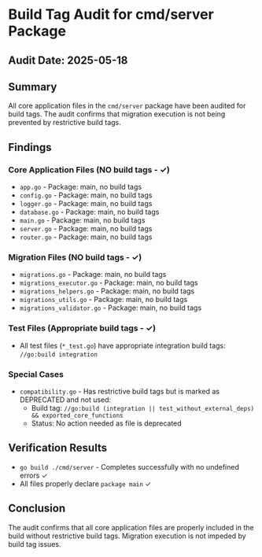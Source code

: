 # Build Tag Audit for cmd/server Package

## Audit Date: 2025-05-18

## Summary
All core application files in the `cmd/server` package have been audited for build tags. The audit confirms that migration execution is not being prevented by restrictive build tags.

## Findings

### Core Application Files (NO build tags - ✓)
- `app.go` - Package: main, no build tags
- `config.go` - Package: main, no build tags  
- `logger.go` - Package: main, no build tags
- `database.go` - Package: main, no build tags
- `main.go` - Package: main, no build tags
- `server.go` - Package: main, no build tags
- `router.go` - Package: main, no build tags

### Migration Files (NO build tags - ✓)
- `migrations.go` - Package: main, no build tags
- `migrations_executor.go` - Package: main, no build tags
- `migrations_helpers.go` - Package: main, no build tags
- `migrations_utils.go` - Package: main, no build tags
- `migrations_validator.go` - Package: main, no build tags

### Test Files (Appropriate build tags - ✓)
- All test files (`*_test.go`) have appropriate integration build tags: `//go:build integration`

### Special Cases
- `compatibility.go` - Has restrictive build tags but is marked as DEPRECATED and not used:
  - Build tag: `//go:build (integration || test_without_external_deps) && exported_core_functions`
  - Status: No action needed as file is deprecated

## Verification Results
- `go build ./cmd/server` - Completes successfully with no undefined errors ✓
- All files properly declare `package main` ✓

## Conclusion
The audit confirms that all core application files are properly included in the build without restrictive build tags. Migration execution is not impeded by build tag issues.
